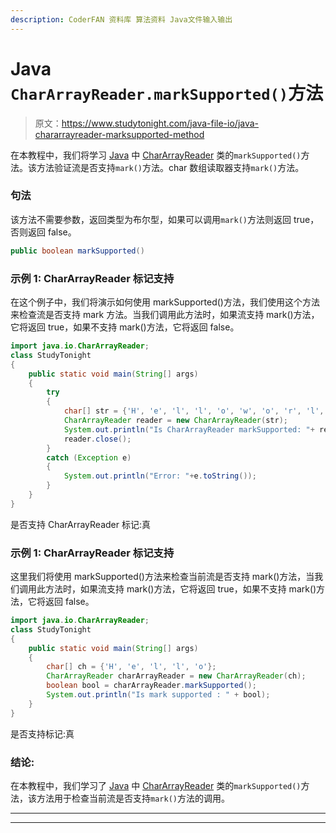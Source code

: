 ```yaml
---
description: CoderFAN 资料库 算法资料 Java文件输入输出
---
```


# Java `CharArrayReader.markSupported()`方法

> 原文：<https://www.studytonight.com/java-file-io/java-chararrayreader-marksupported-method>

在本教程中，我们将学习 [Java](https://www.studytonight.com/java/) 中 [CharArrayReader](https://www.studytonight.com/java-file-io/java-chararrayreader-class) 类的`markSupported()`方法。该方法验证流是否支持`mark()`方法。char 数组读取器支持`mark()`方法。

### 句法

该方法不需要参数，返回类型为布尔型，如果可以调用`mark()`方法则返回 true，否则返回 false。

```java
public boolean markSupported()
```

### 示例 1: CharArrayReader 标记支持

在这个例子中，我们将演示如何使用 markSupported()方法，我们使用这个方法来检查流是否支持 mark 方法。当我们调用此方法时，如果流支持 mark()方法，它将返回 true，如果不支持 mark()方法，它将返回 false。

```java
import java.io.CharArrayReader;
class StudyTonight
{
	public static void main(String[] args)  
	{ 
		try 
		{ 
			char[] str = {'H', 'e', 'l', 'l', 'o', 'w', 'o', 'r', 'l', 'd'}; 	  
			CharArrayReader reader = new CharArrayReader(str); 	  
			System.out.println("Is CharArrayReader markSupported: "+ reader.markSupported()); 	  
			reader.close(); 
		} 
		catch (Exception e) 
		{ 
			System.out.println("Error: "+e.toString()); 
		} 
	} 
} 
```

是否支持 CharArrayReader 标记:真

### 示例 1: CharArrayReader 标记支持

这里我们将使用 markSupported()方法来检查当前流是否支持 mark()方法，当我们调用此方法时，如果流支持 mark()方法，它将返回 true，如果不支持 mark()方法，它将返回 false。

```java
import java.io.CharArrayReader;
class StudyTonight
{
	public static void main(String[] args)  
	{ 
		char[] ch = {'H', 'e', 'l', 'l', 'o'};  
		CharArrayReader charArrayReader = new CharArrayReader(ch);  
		boolean bool = charArrayReader.markSupported();  
		System.out.println("Is mark supported : " + bool);  
	} 
}
```

是否支持标记:真

### 结论:

在本教程中，我们学习了 [Java](https://www.studytonight.com/java/) 中 [CharArrayReader](https://www.studytonight.com/java-file-io/java-chararrayreader-class) 类的`markSupported()`方法，该方法用于检查当前流是否支持`mark()`方法的调用。

* * *

* * *